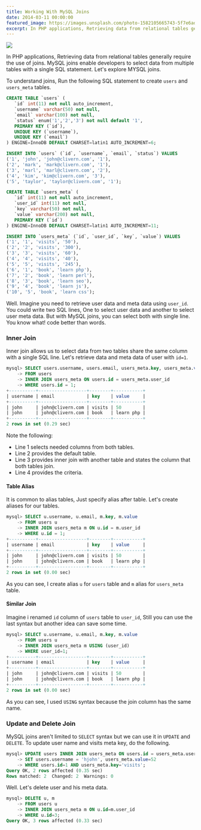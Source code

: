 ```yaml
---
title: Working With MySQL Joins
date: 2014-03-11 00:00:00
featured_image: https://images.unsplash.com/photo-1582105665743-5f7e6ad6d24a
excerpt: In PHP applications, Retrieving data from relational tables generally require the use of joins. MySQL joins enable developers to select data from multiple tables with a single SQL statement. Let's explore MYSQL joins.
---
```


![](https://images.unsplash.com/photo-1582105665743-5f7e6ad6d24a)

In PHP applications, Retrieving data from relational tables generally require the use of joins. MySQL joins enable developers to select data from multiple tables with a single SQL statement. Let's explore MYSQL joins.

To understand joins, Run the following SQL statement to create `users` and `users_meta` tables.

```sql
CREATE TABLE `users` (
   `id` int(11) not null auto_increment,
   `username` varchar(50) not null,
   `email` varchar(100) not null,
   `status` enum('1','2','3') not null default '1',
   PRIMARY KEY (`id`),
   UNIQUE KEY (`username`),
   UNIQUE KEY (`email`)
) ENGINE=InnoDB DEFAULT CHARSET=latin1 AUTO_INCREMENT=6;

INSERT INTO `users` (`id`, `username`, `email`, `status`) VALUES
('1', 'john', 'john@clivern.com', '1'),
('2', 'mark', 'mark@clivern.com', '1'),
('3', 'marl', 'marl@clivern.com', '2'),
('4', 'kim', 'kim@clivern.com', '3'),
('5', 'taylor', 'taylor@clivern.com', '1');

CREATE TABLE `users_meta` (
   `id` int(11) not null auto_increment,
   `user_id` int(11) not null,
   `key` varchar(50) not null,
   `value` varchar(200) not null,
   PRIMARY KEY (`id`)
) ENGINE=InnoDB DEFAULT CHARSET=latin1 AUTO_INCREMENT=11;

INSERT INTO `users_meta` (`id`, `user_id`, `key`, `value`) VALUES
('1', '1', 'visits', '50'),
('2', '2', 'visits', '300'),
('3', '3', 'visits', '60'),
('4', '4', 'visits', '40'),
('5', '5', 'visits', '245'),
('6', '1', 'book', 'learn php'),
('7', '2', 'book', 'learn perl'),
('8', '3', 'book', 'learn seo'),
('9', '4', 'book', 'learn js'),
('10', '5', 'book', 'learn css');
```

Well. Imagine you need to retrieve user data and meta data using `user_id`. You could write two SQL lines, One to select user data and another to select user meta data. But with MySQL joins, you can select both with single line. You know what! code better than words.

### Inner Join

Inner join allows us to select data from two tables share the same column with a single SQL line. Let's retrieve data and meta data of user with `id=1`.

```sql
mysql> SELECT users.username, users.email, users_meta.key, users_meta.value
    -> FROM users
    -> INNER JOIN users_meta ON users.id = users_meta.user_id
    -> WHERE users.id = 1;
+----------+------------------+--------+-----------+
| username | email            | key    | value     |
+----------+------------------+--------+-----------+
| john     | john@clivern.com | visits | 50        |
| john     | john@clivern.com | book   | learn php |
+----------+------------------+--------+-----------+
2 rows in set (0.29 sec)
```

Note the following:

- Line 1 selects needed columns from both tables.
- Line 2 provides the default table.
- Line 3 provides inner join with another table and states the column that both tables join.
- Line 4 provides the criteria.

#### Table Alias

It is common to alias tables, Just specify alias after table. Let's create aliases for our tables.

```sql
mysql> SELECT u.username, u.email, m.key, m.value
    -> FROM users u
    -> INNER JOIN users_meta m ON u.id = m.user_id
    -> WHERE u.id = 1;
+----------+------------------+--------+-----------+
| username | email            | key    | value     |
+----------+------------------+--------+-----------+
| john     | john@clivern.com | visits | 50        |
| john     | john@clivern.com | book   | learn php |
+----------+------------------+--------+-----------+
2 rows in set (0.00 sec)
```

As you can see, I create alias `u` for `users` table and `m` alias for `users_meta` table.

#### Similar Join

Imagine i renamed `id` column of `users` table to `user_id`, Still you can use the last syntax but another idea can save some time.

```sql
mysql> SELECT u.username, u.email, m.key, m.value
    -> FROM users u
    -> INNER JOIN users_meta m USING (user_id)
    -> WHERE user_id=1;
+----------+------------------+--------+-----------+
| username | email            | key    | value     |
+----------+------------------+--------+-----------+
| john     | john@clivern.com | visits | 50        |
| john     | john@clivern.com | book   | learn php |
+----------+------------------+--------+-----------+
2 rows in set (0.00 sec)
```

As you can see, I used `USING` syntax because the join column has the same name.

### Update and Delete Join

MySQL joins aren't limited to `SELECT` syntax but we can use it in `UPDATE` and `DELETE`. To update user name and visits meta key, do the following.

```sql
mysql> UPDATE users INNER JOIN users_meta ON users.id = users_meta.user_id
    -> SET users.username = 'hjohn', users_meta.value=52
    -> WHERE users.id=1 AND users_meta.key='visits';
Query OK, 2 rows affected (0.35 sec)
Rows matched: 2  Changed: 2  Warnings: 0
```

Well. Let's delete user and his meta data.

```sql
mysql> DELETE u, m
    -> FROM users u
    -> INNER JOIN users_meta m ON u.id=m.user_id
    -> WHERE u.id=3;
Query OK, 3 rows affected (0.33 sec)
```